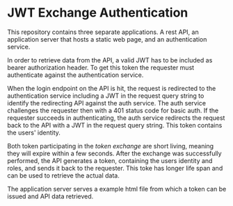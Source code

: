 # JWT Exchange Authentication

This repository contains three separate applications. A rest API, an application server that hosts a static web page, and an authentication service.

In order to retrieve data from the API, a valid JWT has to be included as bearer authorization header. To get this token the requester must authenticate against the authentication service.

When the login endpoint on the API is hit, the request is redirected to the authentication service including a JWT in the request query string to identify the redirecting API against the auth service. The auth service challenges the requester then with a 401 status code for basic auth. If the requester succeeds in authenticating, the auth service redirects the request back to the API with a JWT in the request query string. This token contains the users' identity.

Both token participating in the *token exchange* are short living, meaning they will expire within a few seconds. After the exchange was successfully performed, the API generates a token, containing the users identity and roles, and sends it back to the requester. This toke has longer life span and can be used to retrieve the actual data.

The application server serves a example html file from which a token can be issued and API data retrieved.
